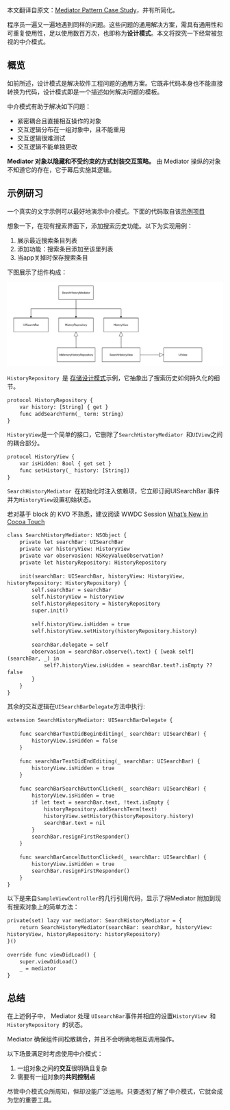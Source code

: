 本文翻译自原文：[Mediator Pattern Case Study](http://www.vadimbulavin.com/mediator-pattern-case-study/)，并有所简化。


程序员一遍又一遍地遇到同样的问题。这些问题的通用解决方案，需具有通用性和可重复使用性，足以使用数百万次，也即称为**设计模式**。本文将探究一下经常被忽视的中介模式。


## 概览

如前所述，设计模式是解决软件工程问题的通用方案。它既非代码本身也不能直接转换为代码，设计模式即是一个描述如何解决问题的模板。

中介模式有助于解决如下问题：

* 紧密耦合且直接相互操作的对象
* 交互逻辑分布在一组对象中，且不能重用
* 交互逻辑很难测试
* 交互逻辑不能单独更改

**Mediator 对象以隐藏和不受约束的方式封装交互策略。**
由 Mediator 操纵的对象不知道它的存在，它于幕后实施其逻辑。


## 示例研习

一个真实的文字示例可以最好地演示中介模式。下面的代码取自该[示例项目](https://github.com/V8tr/SearchHistoryMediator)

想象一下，在现有搜索界面下，添加搜索历史功能。以下为实现用例：

1. 展示最近搜索条目列表
2. 添加功能：搜索条目添加至该里列表
3. 当app关掉时保存搜索条目


下图展示了组件构成：

![img](mediator/struct.png)

`HistoryRepository `是 [存储设计模式](https://msdn.microsoft.com/en-us/library/ff649690.aspx)示例，它抽象出了搜索历史如何持久化的细节。

```
protocol HistoryRepository {
    var history: [String] { get }
    func addSearchTerm(_ term: String)
}
```

`HistoryView`是一个简单的接口，它删除了`SearchHistoryMediator `和`UIView`之间的耦合部分。


```
protocol HistoryView {
    var isHidden: Bool { get set }
    func setHistory(_ history: [String])
}
```

`SearchHistoryMediator `在初始化时注入依赖项，它立即订阅UISearchBar 事件并为`HistoryView`设置初始状态。

若对基于 block 的 KVO 不熟悉，建议阅读 WWDC Session [What’s New in Cocoa Touch](https://developer.apple.com/videos/play/wwdc2017/201/)


```
class SearchHistoryMediator: NSObject {
    private let searchBar: UISearchBar
    private var historyView: HistoryView
    private var observasion: NSKeyValueObservation?
    private let historyRepository: HistoryRepository

    init(searchBar: UISearchBar, historyView: HistoryView, historyRepository: HistoryRepository) {
        self.searchBar = searchBar
        self.historyView = historyView
        self.historyRepository = historyRepository
        super.init()

        self.historyView.isHidden = true
        self.historyView.setHistory(historyRepository.history)

        searchBar.delegate = self
        observasion = searchBar.observe(\.text) { [weak self] (searchBar, _) in
            self?.historyView.isHidden = searchBar.text?.isEmpty ?? false
        }
    }
}
```

其余的交互逻辑在`UISearchBarDelegate`方法中执行:

```
extension SearchHistoryMediator: UISearchBarDelegate {

    func searchBarTextDidBeginEditing(_ searchBar: UISearchBar) {
        historyView.isHidden = false
    }

    func searchBarTextDidEndEditing(_ searchBar: UISearchBar) {
        historyView.isHidden = true
    }

    func searchBarSearchButtonClicked(_ searchBar: UISearchBar) {
        historyView.isHidden = true
        if let text = searchBar.text, !text.isEmpty {
            historyRepository.addSearchTerm(text)
            historyView.setHistory(historyRepository.history)
            searchBar.text = nil
        }
        searchBar.resignFirstResponder()
    }

    func searchBarCancelButtonClicked(_ searchBar: UISearchBar) {
        historyView.isHidden = true
        searchBar.resignFirstResponder()
    }
}
```

以下是来自`SampleViewController`的几行引用代码，显示了将Mediator 附加到现有搜索对象上的简单方法：

```
private(set) lazy var mediator: SearchHistoryMediator = {
    return SearchHistoryMediator(searchBar: searchBar, historyView: historyView, historyRepository: historyRepository)
}()

override func viewDidLoad() {
    super.viewDidLoad()
    _ = mediator
}
```

## 总结

在上述例子中， Mediator 处理 `UIsearchBar`事件并相应的设置`HistoryView `和`HistoryRepository `的状态。

Mediator 确保组件间松散耦合，并且不会明确地相互调用操作。

以下场景满足时考虑使用中介模式：

1. 一组对象之间的**交互**很明确且复杂
2. 需要有一组对象的**共同控制点**


尽管中介模式众所周知，但却没能广泛运用。只要透彻了解了中介模式，它就会成为您的重要工具。


